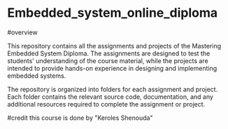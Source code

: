 # Embedded_system_online_diploma

#overview

This repository contains all the assignments and projects of the Mastering Embedded System Diploma. The assignments are designed to test the students' understanding of the course material, while the projects are intended to provide hands-on experience in designing and implementing embedded systems.

The repository is organized into folders for each assignment and project. Each folder contains the relevant source code, documentation, and any additional resources required to complete the assignment or project.

#credit
this course is done by "Keroles Shenouda"
